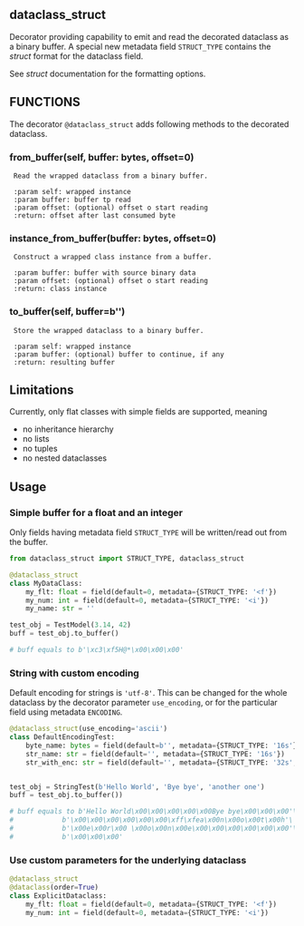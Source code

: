 ## dataclass_struct

Decorator providing capability to emit and read the decorated dataclass as a binary buffer.
A special new metadata field `STRUCT_TYPE` contains the *struct* format for the dataclass field.

See *struct* documentation for the formatting options.

## FUNCTIONS

The decorator `@dataclass_struct` adds following methods 
to the decorated dataclass. 
 
### from_buffer(self, buffer: bytes, offset=0)
     Read the wrapped dataclass from a binary buffer.
          
     :param self: wrapped instance
     :param buffer: buffer tp read
     :param offset: (optional) offset o start reading
     :return: offset after last consumed byte
       
### instance_from_buffer(buffer: bytes, offset=0)
     Construct a wrapped class instance from a buffer.
           
     :param buffer: buffer with source binary data
     :param offset: (optional) offset o start reading
     :return: class instance
     
### to_buffer(self, buffer=b'')
     Store the wrapped dataclass to a binary buffer.
           
     :param self: wrapped instance
     :param buffer: (optional) buffer to continue, if any
     :return: resulting buffer

## Limitations

Currently, only flat classes with simple fields are supported, meaning

- no inheritance hierarchy
- no lists
- no tuples
- no nested dataclasses

## Usage

### Simple buffer for a float and an integer

Only fields having metadata field `STRUCT_TYPE` 
will be written/read out from the buffer.

```python
from dataclass_struct import STRUCT_TYPE, dataclass_struct

@dataclass_struct
class MyDataClass:
    my_flt: float = field(default=0, metadata={STRUCT_TYPE: '<f'})
    my_num: int = field(default=0, metadata={STRUCT_TYPE: '<i'})
    my_name: str = ''

test_obj = TestModel(3.14, 42)
buff = test_obj.to_buffer()

# buff equals to b'\xc3\xf5H@*\x00\x00\x00'
``` 

### String with custom encoding

Default encoding for strings is `'utf-8'`. 
This can be changed for the whole dataclass by 
the decorator parameter `use_encoding`,
or for the particular field using metadata `ENCODING`.

```python
@dataclass_struct(use_encoding='ascii')
class DefaultEncodingTest:
    byte_name: bytes = field(default=b'', metadata={STRUCT_TYPE: '16s'})
    str_name: str = field(default='', metadata={STRUCT_TYPE: '16s'})
    str_with_enc: str = field(default='', metadata={STRUCT_TYPE: '32s', ENCODING: 'utf-16'})


test_obj = StringTest(b'Hello World', 'Bye bye', 'another one')
buff = test_obj.to_buffer())

# buff equals to b'Hello World\x00\x00\x00\x00\x00Bye bye\x00\x00\x00'\
#            b'\x00\x00\x00\x00\x00\x00\xff\xfea\x00n\x00o\x00t\x00h'\
#            b'\x00e\x00r\x00 \x00o\x00n\x00e\x00\x00\x00\x00\x00\x00'\
#            b'\x00\x00\x00'
```

### Use custom parameters for the underlying dataclass

```python
@dataclass_struct
@dataclass(order=True)
class ExplicitDataclass:
    my_flt: float = field(default=0, metadata={STRUCT_TYPE: '<f'})
    my_num: int = field(default=0, metadata={STRUCT_TYPE: '<i'})
```

